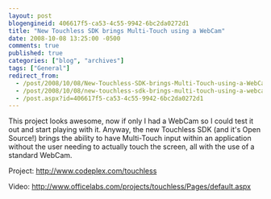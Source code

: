 ```yaml
---
layout: post
blogengineid: 406617f5-ca53-4c55-9942-6bc2da0272d1
title: "New Touchless SDK brings Multi-Touch using a WebCam"
date: 2008-10-08 13:25:00 -0500
comments: true
published: true
categories: ["blog", "archives"]
tags: ["General"]
redirect_from: 
  - /post/2008/10/08/New-Touchless-SDK-brings-Multi-Touch-using-a-WebCam
  - /post/2008/10/08/new-touchless-sdk-brings-multi-touch-using-a-webcam
  - /post.aspx?id=406617f5-ca53-4c55-9942-6bc2da0272d1
---
```

<!-- more -->


This project looks awesome, now if only I had a WebCam so I could test it out and start playing with it. Anyway, the new Touchless SDK (and it&#39;s Open Source!) brings the ability to have Multi-Touch input within an application without the user needing to actually touch the screen, all with the use of a standard WebCam.



Project: <a href="http://www.codeplex.com/touchless">http://www.codeplex.com/touchless</a>



Video: <a href="http://www.officelabs.com/projects/touchless/Pages/default.aspx">http://www.officelabs.com/projects/touchless/Pages/default.aspx</a> 

